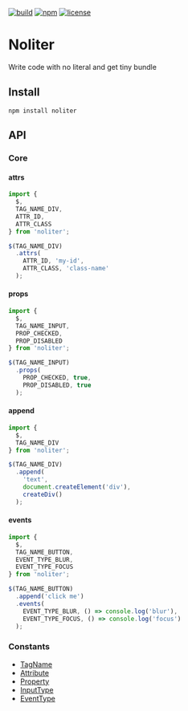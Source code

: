 [![build](https://img.shields.io/github/workflow/status/TroyTae/noliter/noliter/main?style=flat-square)](https://github.com/TroyTae/noliter/actions?query=workflow%3Anoliter)
[![npm](https://img.shields.io/npm/v/noliter?color=%23fb3e44&style=flat-square)](https://www.npmjs.com/package/noliter)
[![license](https://img.shields.io/github/license/TroyTae/noliter?style=flat-square)](https://github.com/TroyTae/noliter/blob/main/LICENSE)

# Noliter

Write code with no literal and get tiny bundle

## Install

```
npm install noliter
```

## API

### Core

#### attrs

```javascript
import {
  $,
  TAG_NAME_DIV,
  ATTR_ID,
  ATTR_CLASS
} from 'noliter';

$(TAG_NAME_DIV)
  .attrs(
    ATTR_ID, 'my-id',
    ATTR_CLASS, 'class-name'
  );
```

#### props

```javascript
import {
  $,
  TAG_NAME_INPUT,
  PROP_CHECKED,
  PROP_DISABLED
} from 'noliter';

$(TAG_NAME_INPUT)
  .props(
    PROP_CHECKED, true,
    PROP_DISABLED, true
  );
```

#### append

```javascript
import {
  $,
  TAG_NAME_DIV
} from 'noliter';

$(TAG_NAME_DIV)
  .append(
    'text',
    document.createElement('div'),
    createDiv()
  );
```

#### events

```javascript
import {
  $,
  TAG_NAME_BUTTON,
  EVENT_TYPE_BLUR,
  EVENT_TYPE_FOCUS
} from 'noliter';

$(TAG_NAME_BUTTON)
  .append('click me')
  .events(
    EVENT_TYPE_BLUR, () => console.log('blur'),
    EVENT_TYPE_FOCUS, () => console.log('focus')
  );
```

### Constants

 - [TagName](./src/constants/TagName.ts)
 - [Attribute](./src/constants/Attribute.ts)
 - [Property](./src/constants/Property.ts)
 - [InputType](./src/constants/InputType.ts)
 - [EventType](./src/constants/EventType.ts)
